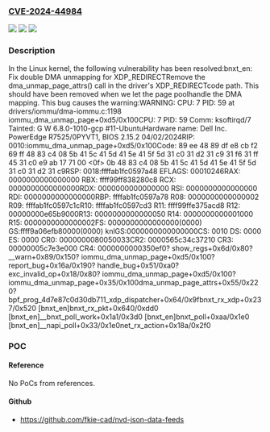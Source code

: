 ### [CVE-2024-44984](https://cve.mitre.org/cgi-bin/cvename.cgi?name=CVE-2024-44984)
![](https://img.shields.io/static/v1?label=Product&message=Linux&color=blue)
![](https://img.shields.io/static/v1?label=Version&message=578fcfd26e2a%3C%20fa4e6ae38574%20&color=brighgreen)
![](https://img.shields.io/static/v1?label=Vulnerability&message=n%2Fa&color=brighgreen)

### Description

In the Linux kernel, the following vulnerability has been resolved:bnxt_en: Fix double DMA unmapping for XDP_REDIRECTRemove the dma_unmap_page_attrs() call in the driver's XDP_REDIRECTcode path.  This should have been removed when we let the page poolhandle the DMA mapping.  This bug causes the warning:WARNING: CPU: 7 PID: 59 at drivers/iommu/dma-iommu.c:1198 iommu_dma_unmap_page+0xd5/0x100CPU: 7 PID: 59 Comm: ksoftirqd/7 Tainted: G        W          6.8.0-1010-gcp #11-UbuntuHardware name: Dell Inc. PowerEdge R7525/0PYVT1, BIOS 2.15.2 04/02/2024RIP: 0010:iommu_dma_unmap_page+0xd5/0x100Code: 89 ee 48 89 df e8 cb f2 69 ff 48 83 c4 08 5b 41 5c 41 5d 41 5e 41 5f 5d 31 c0 31 d2 31 c9 31 f6 31 ff 45 31 c0 e9 ab 17 71 00 <0f> 0b 48 83 c4 08 5b 41 5c 41 5d 41 5e 41 5f 5d 31 c0 31 d2 31 c9RSP: 0018:ffffab1fc0597a48 EFLAGS: 00010246RAX: 0000000000000000 RBX: ffff99ff838280c8 RCX: 0000000000000000RDX: 0000000000000000 RSI: 0000000000000000 RDI: 0000000000000000RBP: ffffab1fc0597a78 R08: 0000000000000002 R09: ffffab1fc0597c1cR10: ffffab1fc0597cd3 R11: ffff99ffe375acd8 R12: 00000000e65b9000R13: 0000000000000050 R14: 0000000000001000 R15: 0000000000000002FS:  0000000000000000(0000) GS:ffff9a06efb80000(0000) knlGS:0000000000000000CS:  0010 DS: 0000 ES: 0000 CR0: 0000000080050033CR2: 0000565c34c37210 CR3: 00000005c7e3e000 CR4: 0000000000350ef0? show_regs+0x6d/0x80? __warn+0x89/0x150? iommu_dma_unmap_page+0xd5/0x100? report_bug+0x16a/0x190? handle_bug+0x51/0xa0? exc_invalid_op+0x18/0x80? iommu_dma_unmap_page+0xd5/0x100? iommu_dma_unmap_page+0x35/0x100dma_unmap_page_attrs+0x55/0x220? bpf_prog_4d7e87c0d30db711_xdp_dispatcher+0x64/0x9fbnxt_rx_xdp+0x237/0x520 [bnxt_en]bnxt_rx_pkt+0x640/0xdd0 [bnxt_en]__bnxt_poll_work+0x1a1/0x3d0 [bnxt_en]bnxt_poll+0xaa/0x1e0 [bnxt_en]__napi_poll+0x33/0x1e0net_rx_action+0x18a/0x2f0

### POC

#### Reference
No PoCs from references.

#### Github
- https://github.com/fkie-cad/nvd-json-data-feeds

